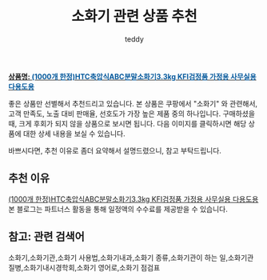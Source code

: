 ﻿---
layout: post
title:  "소화기 관련 상품 추천"
author: teddy
categories: [ 가구/인테리어 ]
tags: [소화기,소화기관,소화기 사용법,소화기내과,소화기 종류,소화기관이 하는 일,소화기관 질병,소화기내시경학회,소화기 영어로,소화기 점검표]
image: https://static.coupangcdn.com/image/vendor_inventory/fca6/ba25c90802d5653db46eb52a85481e8d43fdccc9b2e0e83f2e5df38f47c0.jpg 
description: "쿠팡에서 소화기 관련 상품으로 가장 고객 선호도가 높은 제품 중 하나입니다."
---

<a href="https://link.coupang.com/re/AFFSDP?lptag=AF3256674&pageKey=188601120&itemId=538604143&vendorItemId=4117366473&traceid=V0-153-15251b3269fc1d0b&requestid=20221226151305229226272"><b>상품명: <font color='#01579B'>(1000개 한정)HTC축압식ABC분말소화기3.3kg KFI검정품 가정용 사무실용 다용도용</font></b></a>

좋은 상품만 선별해서 추천드리고 있습니다.
본 상품은 쿠팡에서 "소화기" 와 관련해서, 고객 만족도, 노출 대비 판매율, 선호도가 가장 높은 제품 중의 하나입니다.
구매하셨을 때, 크게 후회가 되지 않을 상품으로 보시면 됩니다. 
다음 이미지를 클릭하시면 해당 상품에 대한 상세 내용을 보실 수 있습니다.

바쁘시다면, 추천 이유로 좀더 요약해서 설명드렸으니, 참고 부탁드립니다.

## 추천 이유 

<a href="https://link.coupang.com/re/AFFSDP?lptag=AF3256674&pageKey=188601120&itemId=538604143&vendorItemId=4117366473&traceid=V0-153-15251b3269fc1d0b&requestid=20221226151305229226272">(1000개 한정)HTC축압식ABC분말소화기3.3kg KFI검정품 가정용 사무실용 다용도용</a>
본 블로그는 파트너스 활동을 통해 일정액의 수수료를 제공받을 수 있습니다.

## 참고: 관련 검색어    
소화기,소화기관,소화기 사용법,소화기내과,소화기 종류,소화기관이 하는 일,소화기관 질병,소화기내시경학회,소화기 영어로,소화기 점검표